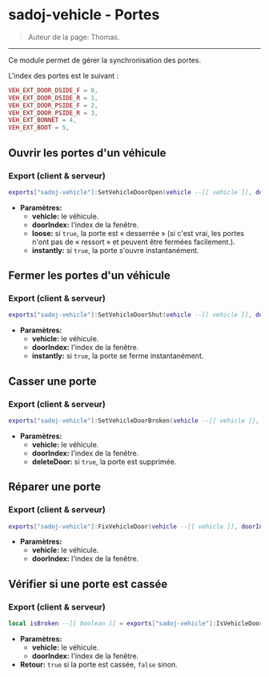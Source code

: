 # sadoj-vehicle - Portes

> Auteur de la page: Thomas.

---

Ce module permet de gérer la synchronisation des portes.

L'index des portes est le suivant :
```lua
VEH_EXT_DOOR_DSIDE_F = 0,
VEH_EXT_DOOR_DSIDE_R = 1,
VEH_EXT_DOOR_PSIDE_F = 2,
VEH_EXT_DOOR_PSIDE_R = 3,
VEH_EXT_BONNET = 4,
VEH_EXT_BOOT = 5,
```




## Ouvrir les portes d'un véhicule

<!-- tabs:start -->
### **Export (client & serveur)**
```lua
exports["sadoj-vehicle"]:SetVehicleDoorOpen(vehicle --[[ vehicle ]], doorIndex --[[ number ]], loose --[[ boolean ]], instantly --[[ boolean ]])
```
* **Paramètres:**
  * **vehicle:** le véhicule.
  * **doorIndex:** l'index de la fenêtre.
  * **loose:** si `true`, la porte est « desserrée » (si c'est vrai, les portes n'ont pas de « ressort » et peuvent être fermées facilement.).
  * **instantly:** si `true`, la porte s'ouvre instantanément.
<!-- tabs:end -->

## Fermer les portes d'un véhicule

<!-- tabs:start -->
### **Export (client & serveur)**
```lua
exports["sadoj-vehicle"]:SetVehicleDoorShut(vehicle --[[ vehicle ]], doorIndex --[[ number ]], instantly --[[ boolean ]])
```
* **Paramètres:**
  * **vehicle:** le véhicule.
  * **doorIndex:** l'index de la fenêtre.
  * **instantly:** si `true`, la porte se ferme instantanément.
<!-- tabs:end -->

## Casser une porte

<!-- tabs:start -->
### **Export (client & serveur)**
```lua
exports["sadoj-vehicle"]:SetVehicleDoorBroken(vehicle --[[ vehicle ]], doorIndex --[[ number ]], deleteDoor --[[ boolean ]])
```
* **Paramètres:**
  * **vehicle:** le véhicule.
  * **doorIndex:** l'index de la fenêtre.
  * **deleteDoor:** si `true`, la porte est supprimée.
<!-- tabs:end -->

## Réparer une porte

<!-- tabs:start -->
### **Export (client & serveur)**
```lua
exports["sadoj-vehicle"]:FixVehicleDoor(vehicle --[[ vehicle ]], doorIndex --[[ number ]])
```
* **Paramètres:**
  * **vehicle:** le véhicule.
  * **doorIndex:** l'index de la fenêtre.
<!-- tabs:end -->

## Vérifier si une porte est cassée

<!-- tabs:start -->
### **Export (client & serveur)**
```lua
local isBroken --[[ boolean ]] = exports["sadoj-vehicle"]:IsVehicleDoorBroken(vehicle --[[ vehicle ]], doorIndex --[[ number ]])
```
* **Paramètres:**
  * **vehicle:** le véhicule.
  * **doorIndex:** l'index de la fenêtre.
* **Retour:** `true` si la porte est cassée, `false` sinon.
<!-- tabs:end -->


